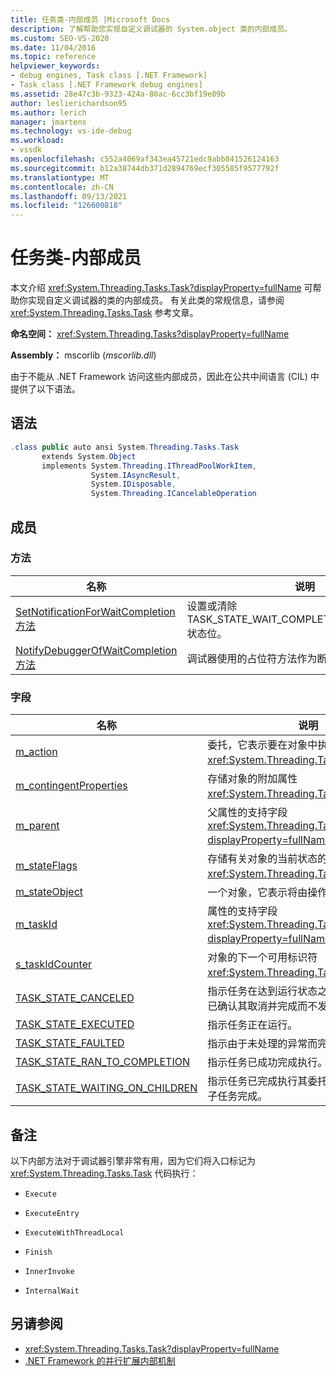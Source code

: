 ```yaml
---
title: 任务类-内部成员 |Microsoft Docs
description: 了解帮助您实现自定义调试器的 System.object 类的内部成员。
ms.custom: SEO-VS-2020
ms.date: 11/04/2016
ms.topic: reference
helpviewer_keywords:
- debug engines, Task class [.NET Framework]
- Task class [.NET Framework debug engines]
ms.assetid: 28e47c3b-9323-424a-80ac-6cc3bf19e09b
author: leslierichardson95
ms.author: lerich
manager: jmartens
ms.technology: vs-ide-debug
ms.workload:
- vssdk
ms.openlocfilehash: c552a4069af343ea45721edc9abb841526124163
ms.sourcegitcommit: b12a38744db371d2894769ecf305585f9577792f
ms.translationtype: MT
ms.contentlocale: zh-CN
ms.lasthandoff: 09/13/2021
ms.locfileid: "126600818"
---
```

# <a name="task-class---internal-members"></a>任务类-内部成员
本文介绍 <xref:System.Threading.Tasks.Task?displayProperty=fullName> 可帮助你实现自定义调试器的类的内部成员。 有关此类的常规信息，请参阅 <xref:System.Threading.Tasks.Task> 参考文章。

 **命名空间：** <xref:System.Threading.Tasks?displayProperty=fullName>

 **Assembly：** mscorlib (*mscorlib.dll*) 

 由于不能从 .NET Framework 访问这些内部成员，因此在公共中间语言 (CIL) 中提供了以下语法。

## <a name="syntax"></a>语法

```csharp
.class public auto ansi System.Threading.Tasks.Task
       extends System.Object
       implements System.Threading.IThreadPoolWorkItem,
                  System.IAsyncResult,
                  System.IDisposable,
                  System.Threading.ICancelableOperation
```

## <a name="members"></a>成员

### <a name="methods"></a>方法

|名称|说明|
|----------|-----------------|
|[SetNotificationForWaitCompletion 方法](../../extensibility/debugger/setnotificationforwaitcompletion-method.md)|设置或清除 TASK_STATE_WAIT_COMPLETION_NOTIFICATION 状态位。|
|[NotifyDebuggerOfWaitCompletion 方法](../../extensibility/debugger/notifydebuggerofwaitcompletion-method.md)|调试器使用的占位符方法作为断点目标。|

### <a name="fields"></a>字段

|名称|说明|
|----------|-----------------|
|[m_action](../../extensibility/debugger/m-action-field.md)|委托，它表示要在对象中执行的代码 <xref:System.Threading.Tasks.Task> 。|
|[m_contingentProperties](../../extensibility/debugger/m-contingentproperties-field.md)|存储对象的附加属性 <xref:System.Threading.Tasks.Task> 。|
|[m_parent](../../extensibility/debugger/m-parent-field.md)|父属性的支持字段 <xref:System.Threading.Tasks.Task?displayProperty=fullName> 。|
|[m_stateFlags](../../extensibility/debugger/m-stateflags-field.md)|存储有关对象的当前状态的信息 <xref:System.Threading.Tasks.Task> 。|
|[m_stateObject](../../extensibility/debugger/m-stateobject-field.md)|一个对象，它表示将由操作使用的数据。|
|[m_taskId](../../extensibility/debugger/m-taskid-field.md)|属性的支持字段 <xref:System.Threading.Tasks.Task.Id%2A?displayProperty=fullName> 。|
|[s_taskIdCounter](../../extensibility/debugger/s-taskidcounter-field.md)|对象的下一个可用标识符 <xref:System.Threading.Tasks.Task> 。|
|[TASK_STATE_CANCELED](../../extensibility/debugger/task-state-canceled-field.md)|指示任务在达到运行状态之前已取消，或任务已确认其取消并完成而不发生异常。|
|[TASK_STATE_EXECUTED](../../extensibility/debugger/task-state-executed-field.md)|指示任务正在运行。|
|[TASK_STATE_FAULTED](../../extensibility/debugger/task-state-faulted-field.md)|指示由于未处理的异常而完成的任务。|
|[TASK_STATE_RAN_TO_COMPLETION](../../extensibility/debugger/task-state-ran-to-completion-field.md)|指示任务已成功完成执行。|
|[TASK_STATE_WAITING_ON_CHILDREN](../../extensibility/debugger/task-state-waiting-on-children-field.md)|指示任务已完成执行其委托并隐式等待附加的子任务完成。|

## <a name="remarks"></a>备注
 以下内部方法对于调试器引擎非常有用，因为它们将入口标记为 <xref:System.Threading.Tasks.Task> 代码执行：

- `Execute`

- `ExecuteEntry`

- `ExecuteWithThreadLocal`

- `Finish`

- `InnerInvoke`

- `InternalWait`

## <a name="see-also"></a>另请参阅
- <xref:System.Threading.Tasks.Task?displayProperty=fullName>
- [.NET Framework 的并行扩展内部机制](../../extensibility/debugger/parallel-extension-internals-for-the-dotnet-framework.md)
